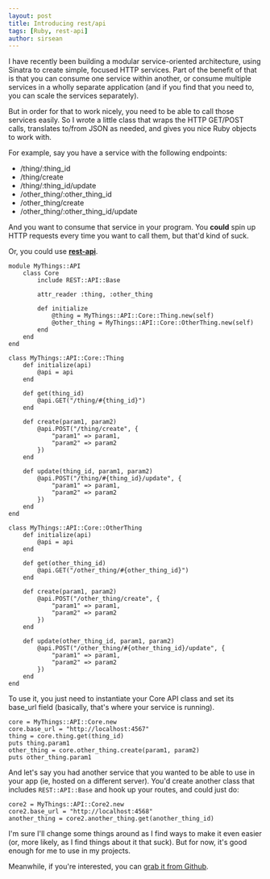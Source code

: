 ```yaml
---
layout: post
title: Introducing rest/api
tags: [Ruby, rest-api]
author: sirsean
---
```


I have recently been building a modular service-oriented architecture, using Sinatra to create simple, focused HTTP services. Part of the benefit of that is that you can consume one service within another, or consume multiple services in a wholly separate application (and if you find that you need to, you can scale the services separately).

But in order for that to work nicely, you need to be able to call those services easily. So I wrote a little class that wraps the HTTP GET/POST calls, translates to/from JSON as needed, and gives you nice Ruby objects to work with.

For example, say you have a service with the following endpoints:

- /thing/:thing_id
- /thing/create
- /thing/:thing_id/update
- /other_thing/:other_thing_id
- /other_thing/create
- /other_thing/:other_thing_id/update

And you want to consume that service in your program. You **could** spin up HTTP requests every time you want to call them, but that'd kind of suck.

Or, you could use [**rest-api**](https://github.com/sirsean/rest-api).

    module MyThings::API
        class Core
            include REST::API::Base

            attr_reader :thing, :other_thing

            def initialize
                @thing = MyThings::API::Core::Thing.new(self)
                @other_thing = MyThings::API::Core::OtherThing.new(self)
            end
        end
    end

    class MyThings::API::Core::Thing
        def initialize(api)
            @api = api
        end

        def get(thing_id)
            @api.GET("/thing/#{thing_id}")
        end

        def create(param1, param2)
            @api.POST("/thing/create", {
                "param1" => param1,
                "param2" => param2
            })
        end

        def update(thing_id, param1, param2)
            @api.POST("/thing/#{thing_id}/update", {
                "param1" => param1,
                "param2" => param2
            })
        end
    end

    class MyThings::API::Core::OtherThing
        def initialize(api)
            @api = api
        end

        def get(other_thing_id)
            @api.GET("/other_thing/#{other_thing_id}")
        end

        def create(param1, param2)
            @api.POST("/other_thing/create", {
                "param1" => param1,
                "param2" => param2
            })
        end

        def update(other_thing_id, param1, param2)
            @api.POST("/other_thing/#{other_thing_id}/update", {
                "param1" => param1,
                "param2" => param2
            })
        end
    end

To use it, you just need to instantiate your Core API class and set its base_url field (basically, that's where your service is running).

    core = MyThings::API::Core.new
    core.base_url = "http://localhost:4567"
    thing = core.thing.get(thing_id)
    puts thing.param1
    other_thing = core.other_thing.create(param1, param2)
    puts other_thing.param1

And let's say you had another service that you wanted to be able to use in your app (ie, hosted on a different server). You'd create another class that includes ```REST::API::Base``` and hook up your routes, and could just do:

    core2 = MyThings::API::Core2.new
    core2.base_url = "http://localhost:4568"
    another_thing = core2.another_thing.get(another_thing_id)

I'm sure I'll change some things around as I find ways to make it even easier (or, more likely, as I find things about it that suck). But for now, it's good enough for me to use in my projects.

Meanwhile, if you're interested, you can [grab it from Github](https://github.com/sirsean/rest-api).
